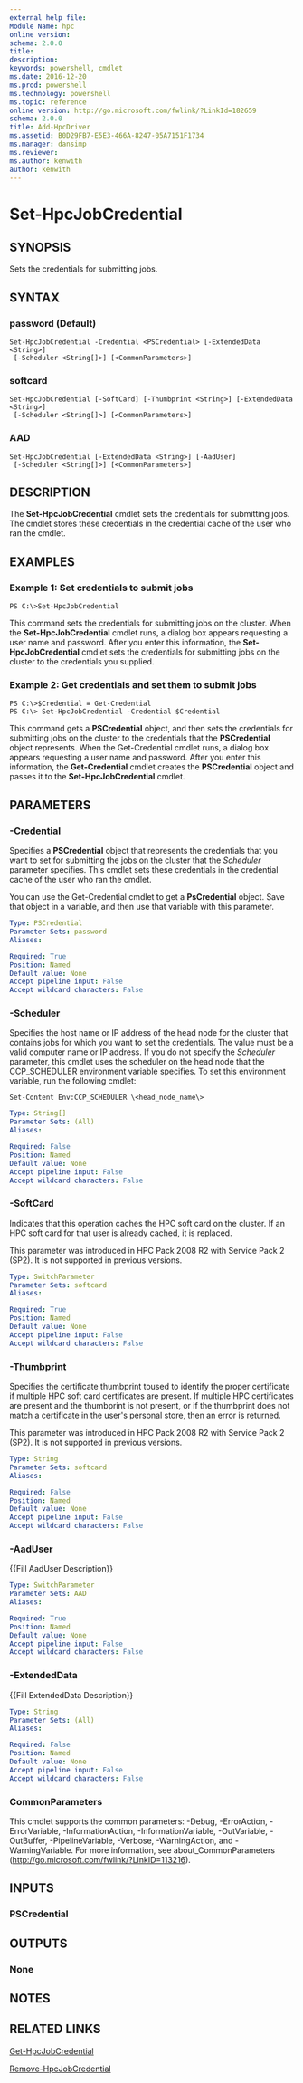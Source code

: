 ```yaml
---
external help file:
Module Name: hpc
online version:
schema: 2.0.0
title:
description:
keywords: powershell, cmdlet
ms.date: 2016-12-20
ms.prod: powershell
ms.technology: powershell
ms.topic: reference
online version: http://go.microsoft.com/fwlink/?LinkId=182659
schema: 2.0.0
title: Add-HpcDriver
ms.assetid: B0D29FB7-E5E3-466A-8247-05A7151F1734
ms.manager: dansimp
ms.reviewer:
ms.author: kenwith
author: kenwith
---
```


# Set-HpcJobCredential

## SYNOPSIS
Sets the credentials for submitting jobs.

## SYNTAX

### password (Default)
```
Set-HpcJobCredential -Credential <PSCredential> [-ExtendedData <String>]
 [-Scheduler <String[]>] [<CommonParameters>]
```

### softcard
```
Set-HpcJobCredential [-SoftCard] [-Thumbprint <String>] [-ExtendedData <String>]
 [-Scheduler <String[]>] [<CommonParameters>]
```

### AAD
```
Set-HpcJobCredential [-ExtendedData <String>] [-AadUser]
 [-Scheduler <String[]>] [<CommonParameters>]
```

## DESCRIPTION
The **Set-HpcJobCredential** cmdlet sets the credentials for submitting jobs.
The cmdlet stores these credentials in the credential cache of the user who ran the cmdlet.

## EXAMPLES

### Example 1: Set credentials to submit jobs
```
PS C:\>Set-HpcJobCredential
```

This command sets the credentials for submitting jobs on the cluster.
When the **Set-HpcJobCredential** cmdlet runs, a dialog box appears requesting a user name and password.
After you enter this information, the **Set-HpcJobCredential** cmdlet sets the credentials for submitting jobs on the cluster to the credentials you supplied.

### Example 2: Get credentials and set them to submit jobs
```
PS C:\>$Credential = Get-Credential
PS C:\> Set-HpcJobCredential -Credential $Credential
```

This command gets a **PSCredential** object, and then sets the credentials for submitting jobs on the cluster to the credentials that the **PSCredential** object represents.
When the Get-Credential cmdlet runs, a dialog box appears requesting a user name and password.
After you enter this information, the **Get-Credential** cmdlet creates the **PSCredential** object and passes it to the **Set-HpcJobCredential** cmdlet.

## PARAMETERS

### -Credential
Specifies a **PSCredential** object that represents the credentials that you want to set for submitting the jobs on the cluster that the *Scheduler* parameter specifies.
This cmdlet sets these credentials in the credential cache of the user who ran the cmdlet.

You can use the Get-Credential cmdlet to get a **PsCredential** object.
Save that object in a variable, and then use that variable with this parameter.

```yaml
Type: PSCredential
Parameter Sets: password
Aliases:

Required: True
Position: Named
Default value: None
Accept pipeline input: False
Accept wildcard characters: False
```

### -Scheduler
Specifies the host name or IP address of the head node for the cluster that contains jobs for which you want to set the credentials.
The value must be a valid computer name or IP address.
If you do not specify the *Scheduler* parameter, this cmdlet uses the scheduler on the head node that the CCP_SCHEDULER environment variable specifies.
To set this environment variable, run the following cmdlet:

`Set-Content Env:CCP_SCHEDULER \<head_node_name\>`

```yaml
Type: String[]
Parameter Sets: (All)
Aliases:

Required: False
Position: Named
Default value: None
Accept pipeline input: False
Accept wildcard characters: False
```

### -SoftCard
Indicates that this operation caches the HPC soft card on the cluster.
If an HPC soft card for that user is already cached, it is replaced.

This parameter was introduced in HPC Pack 2008 R2 with Service Pack 2 (SP2).
It is not supported in previous versions.

```yaml
Type: SwitchParameter
Parameter Sets: softcard
Aliases:

Required: True
Position: Named
Default value: None
Accept pipeline input: False
Accept wildcard characters: False
```

### -Thumbprint
Specifies the certificate thumbprint toused to identify the proper certificate if multiple HPC soft card certificates are present.
If multiple HPC certificates are present and the thumbprint is not present, or if the thumbprint does not match a certificate in the user's personal store, then an error is returned.

This parameter was introduced in HPC Pack 2008 R2 with Service Pack 2 (SP2).
It is not supported in previous versions.

```yaml
Type: String
Parameter Sets: softcard
Aliases:

Required: False
Position: Named
Default value: None
Accept pipeline input: False
Accept wildcard characters: False
```

### -AadUser
{{Fill AadUser Description}}

```yaml
Type: SwitchParameter
Parameter Sets: AAD
Aliases:

Required: True
Position: Named
Default value: None
Accept pipeline input: False
Accept wildcard characters: False
```

### -ExtendedData
{{Fill ExtendedData Description}}

```yaml
Type: String
Parameter Sets: (All)
Aliases:

Required: False
Position: Named
Default value: None
Accept pipeline input: False
Accept wildcard characters: False
```

### CommonParameters
This cmdlet supports the common parameters: -Debug, -ErrorAction, -ErrorVariable, -InformationAction, -InformationVariable, -OutVariable, -OutBuffer, -PipelineVariable, -Verbose, -WarningAction, and -WarningVariable. For more information, see about_CommonParameters (http://go.microsoft.com/fwlink/?LinkID=113216).

## INPUTS

### PSCredential

## OUTPUTS

### None

## NOTES

## RELATED LINKS

[Get-HpcJobCredential](./Get-HpcJobCredential.md)

[Remove-HpcJobCredential](./Remove-HpcJobCredential.md)
